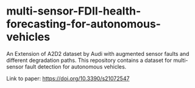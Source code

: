 # multi-sensor-FDII-health-forecasting-for-autonomous-vehicles
An Extension of A2D2 dataset by Audi with augmented sensor faults and different degradation paths.
This repository contains a dataset for multi-sensor fault detection for autonomous vehicles.

Link to paper:
https://doi.org/10.3390/s21072547
